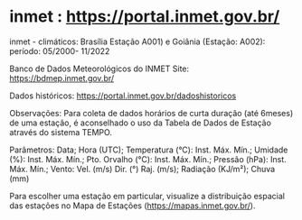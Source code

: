 # inmet : https://portal.inmet.gov.br/
inmet - climáticos:
Brasília Estação A001) e Goiânia (Estação: A002): período: 05/2000- 11/2022

Banco de Dados Meteorológicos do INMET
Site:
https://bdmep.inmet.gov.br/

Dados históricos:
https://portal.inmet.gov.br/dadoshistoricos

Observações:
Para coleta de dados horários de curta duração (até 6meses) de uma estação, é aconselhado o uso da Tabela de Dados de Estação através do sistema TEMPO.

Parâmetros:
Data;	Hora (UTC);	Temperatura (°C): Inst.	Máx.	Mín.;	Umidade (%): Inst.	Máx.	Mín.;	Pto. Orvalho (°C): Inst.	Máx.	Mín.;	Pressão (hPa): Inst.	Máx.	Mín.;	Vento: Vel. (m/s)	Dir. (°)	Raj. (m/s); 	Radiação (KJ/m²);	Chuva (mm)

Para escolher uma estação em particular, visualize a distribuição espacial das estações no Mapa de Estações (https://mapas.inmet.gov.br/).


